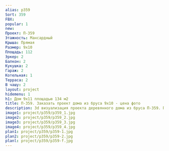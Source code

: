 ```yaml
---
alias: p359
Sort: 359
FBX: 
popular: 1
new: 
Проект: П-359
Этажность: Мансардный
Крыша: Прямая
Размер: 9х10
Площадь: 112
Эркер: 2
Балкон: 2
Кукушка: 2
Гараж: 2
Котельная: 1
Терраса: 2
В чашу: 2
layout: project
hidemenu: 1
h1: Дом 9х11 площадью 134 м2
title: П-359. Заказать проект дома из бруса 9х10 - цена фото
description: 3d визуализация проекта деревянного дома из бруса П-359. Площадь 112 м2, размер 9х10. Вы можете внести любые изменения в проект.
image1: project/p359/p359_1.jpg
image2: project/p359/p359_2.jpg
image3: project/p359/p359_3.jpg
image4: project/p359/p359_4.jpg
plan1: project/p359/p359-1.jpg
plan2: project/p359/p359-2.jpg
planl: project/p359/p359-f.jpg
---
```

